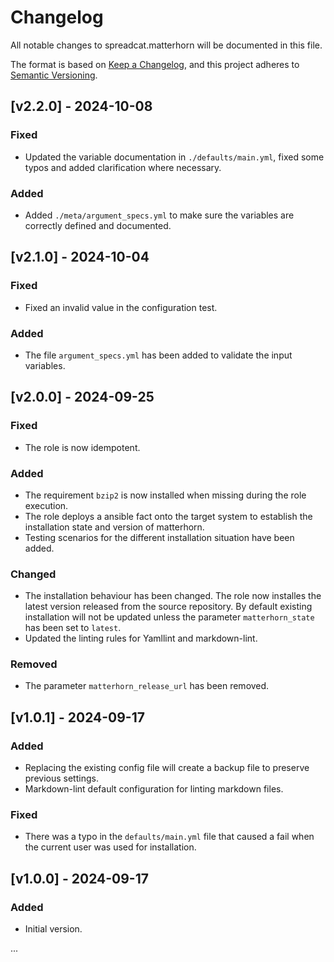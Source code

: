 # Changelog

All notable changes to spreadcat.matterhorn will be documented in this file.

The format is based on [Keep a Changelog](https://keepachangelog.com/en/1.0.0/),
and this project adheres to [Semantic Versioning](https://semver.org/spec/v2.0.0.html).

## [v2.2.0] - 2024-10-08

### Fixed

- Updated the variable documentation in `./defaults/main.yml`, fixed some typos and added
  clarification where necessary.

### Added

- Added `./meta/argument_specs.yml` to make sure the variables are correctly defined and
  documented.

## [v2.1.0] - 2024-10-04

### Fixed

- Fixed an invalid value in the configuration test.

### Added

- The file `argument_specs.yml` has been added to validate the input variables.

## [v2.0.0] - 2024-09-25

### Fixed

- The role is now idempotent.

### Added

- The requirement `bzip2` is now installed when missing during the role execution.
- The role deploys a ansible fact onto the target system to establish the installation state and version of matterhorn.
- Testing scenarios for the different installation situation have been added.

### Changed

- The installation behaviour has been changed. The role now installes the latest version released from the source
  repository. By default existing installation will not be updated unless the parameter `matterhorn_state` has been set
  to `latest`.
- Updated the linting rules for Yamllint and markdown-lint.

### Removed

- The parameter `matterhorn_release_url` has been removed.

## [v1.0.1] - 2024-09-17

### Added

- Replacing the existing config file will create a backup file to preserve previous settings.
- Markdown-lint default configuration for linting markdown files.

### Fixed

- There was a typo in the `defaults/main.yml` file that caused a fail when the current user was used for installation.

## [v1.0.0] - 2024-09-17

### Added

- Initial version.

...

